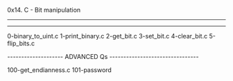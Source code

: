 0x14. C - Bit manipulation

---------------------------------------------------------------------------------------------------------------------------------------------------------------------------------------------
---------------------------------------------------------------------------------------------------------------------------------------------------------------------------------------------


0-binary_to_uint.c
1-print_binary.c
2-get_bit.c
3-set_bit.c
4-clear_bit.c
5-flip_bits.c

-------------------- ADVANCED Qs --------------------------------

100-get_endianness.c
101-password
